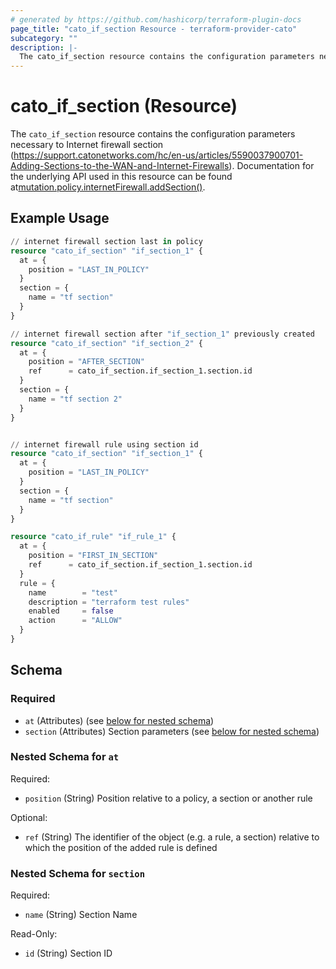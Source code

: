 ```yaml
---
# generated by https://github.com/hashicorp/terraform-plugin-docs
page_title: "cato_if_section Resource - terraform-provider-cato"
subcategory: ""
description: |-
  The cato_if_section resource contains the configuration parameters necessary to Internet firewall section (https://support.catonetworks.com/hc/en-us/articles/5590037900701-Adding-Sections-to-the-WAN-and-Internet-Firewalls). Documentation for the underlying API used in this resource can be found atmutation.policy.internetFirewall.addSection() https://api.catonetworks.com/documentation/#mutation-policy.internetFirewall.addSection.
---
```


# cato_if_section (Resource)

The `cato_if_section` resource contains the configuration parameters necessary to Internet firewall section (https://support.catonetworks.com/hc/en-us/articles/5590037900701-Adding-Sections-to-the-WAN-and-Internet-Firewalls). Documentation for the underlying API used in this resource can be found at[mutation.policy.internetFirewall.addSection()](https://api.catonetworks.com/documentation/#mutation-policy.internetFirewall.addSection).

## Example Usage

```terraform
// internet firewall section last in policy
resource "cato_if_section" "if_section_1" {
  at = {
    position = "LAST_IN_POLICY"
  }
  section = {
    name = "tf section"
  }
}

// internet firewall section after "if_section_1" previously created
resource "cato_if_section" "if_section_2" {
  at = {
    position = "AFTER_SECTION"
    ref      = cato_if_section.if_section_1.section.id
  }
  section = {
    name = "tf section 2"
  }
}


// internet firewall rule using section id
resource "cato_if_section" "if_section_1" {
  at = {
    position = "LAST_IN_POLICY"
  }
  section = {
    name = "tf section"
  }
}

resource "cato_if_rule" "if_rule_1" {
  at = {
    position = "FIRST_IN_SECTION"
    ref      = cato_if_section.if_section_1.section.id
  }
  rule = {
    name        = "test"
    description = "terraform test rules"
    enabled     = false
    action      = "ALLOW"
  }
}
```

<!-- schema generated by tfplugindocs -->
## Schema

### Required

- `at` (Attributes) (see [below for nested schema](#nestedatt--at))
- `section` (Attributes) Section parameters (see [below for nested schema](#nestedatt--section))

<a id="nestedatt--at"></a>
### Nested Schema for `at`

Required:

- `position` (String) Position relative to a policy, a section or another rule

Optional:

- `ref` (String) The identifier of the object (e.g. a rule, a section) relative to which the position of the added rule is defined


<a id="nestedatt--section"></a>
### Nested Schema for `section`

Required:

- `name` (String) Section Name

Read-Only:

- `id` (String) Section ID
